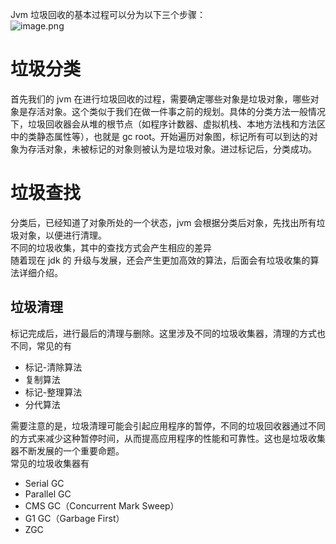 Jvm 垃圾回收的基本过程可以分为以下三个步骤：<br />![image.png](https://cdn.nlark.com/yuque/0/2024/png/29413969/1719147802226-96af4d13-19d6-4cf6-bdc9-c3c028ccd29e.png#averageHue=%23fafafa&clientId=uc35bdfe7-8274-4&from=paste&height=176&id=u7b323447&originHeight=351&originWidth=553&originalType=binary&ratio=2&rotation=0&showTitle=false&size=16712&status=done&style=none&taskId=uee42ae89-43cf-4632-ad12-e40c862147e&title=&width=276.5)
# 垃圾分类
首先我们的 jvm 在进行垃圾回收的过程，需要确定哪些对象是垃圾对象，哪些对象是存活对象。这个类似于我们在做一件事之前的规划。具体的分类方法一般情况下，垃圾回收器会从堆的根节点（如程序计数器、虚拟机栈、本地方法栈和方法区中的类静态属性等），也就是 gc root。开始遍历对象图，标记所有可以到达的对象为存活对象，未被标记的对象则被认为是垃圾对象。进过标记后，分类成功。
# 垃圾查找
分类后，已经知道了对象所处的一个状态，jvm 会根据分类后对象，先找出所有垃圾对象，以便进行清理。<br />不同的垃圾收集，其中的查找方式会产生相应的差异<br />随着现在 jdk 的 升级与发展，还会产生更加高效的算法，后面会有垃圾收集的算法详细介绍。
## 垃圾清理
标记完成后，进行最后的清理与删除。这里涉及不同的垃圾收集器，清理的方式也不同，常见的有

- 标记-清除算法
- 复制算法
- 标记-整理算法
- 分代算法

需要注意的是，垃圾清理可能会引起应用程序的暂停，不同的垃圾回收器通过不同的方式来减少这种暂停时间，从而提高应用程序的性能和可靠性。这也是垃圾收集器不断发展的一个重要命题。<br />常见的垃圾收集器有

- Serial GC
- Parallel GC
- CMS GC（Concurrent Mark Sweep）
- G1 GC（Garbage First）
- ZGC

